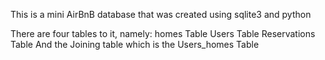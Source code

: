 This is a mini AirBnB database that was created using sqlite3 and python

There are four tables to it, namely:
homes Table
Users Table
Reservations Table
And the Joining table which is the Users_homes Table
